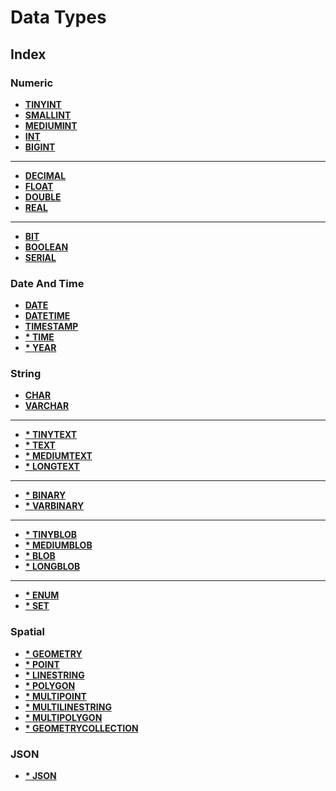 # Data Types

## Index

### Numeric
* **[TINYINT](./tinyint.md)** <br>
* **[SMALLINT](./smallint.md)** <br>
* **[MEDIUMINT](./mediumint.md)** <br>
* **[INT](./int.md)** <br>
* **[BIGINT](./bigint.md)** <br>
---
* **[DECIMAL](./decimal.md)** <br>
* **[FLOAT](./float.md)** <br>
* **[DOUBLE](./double.md)** <br>
* **[REAL](./real.md)** <br>
---
* **[BIT](./bit.md)** <br>
* **[BOOLEAN](./boolean.md)** <br>
* **[SERIAL](./serial.md)** <br>

### Date And Time
* **[DATE](./date.md)** <br>
* **[DATETIME](./datetime.md)** <br>
* **[TIMESTAMP](./timestamp.md)** <br>
* **[* TIME](./time.md)** <br>
* **[* YEAR](./year.md)** <br>

### String
* **[CHAR](./char.md)** <br>
* **[VARCHAR](./varchar.md)** <br>
---
* **[* TINYTEXT](./tinytext.md)** <br>
* **[* TEXT](./text.md)** <br>
* **[* MEDIUMTEXT](./mediumtext.md)** <br>
* **[* LONGTEXT](./longtext.md)** <br>
---
* **[* BINARY](./binary.md)** <br>
* **[* VARBINARY](./varbinary.md)** <br>
---
* **[* TINYBLOB](./tinyblob.md)** <br>
* **[* MEDIUMBLOB](./mediumblob.md)** <br>
* **[* BLOB](./blob.md)** <br>
* **[* LONGBLOB](./longblob.md)** <br>
---
* **[* ENUM](./enum.md)** <br>
* **[* SET](./set.md)** <br>

### Spatial
* **[* GEOMETRY](./geometry.md)** <br>
* **[* POINT](./point.md)** <br>
* **[* LINESTRING](./linestring.md)** <br>
* **[* POLYGON](./polygon.md)** <br>
* **[* MULTIPOINT](./multipoint.md)** <br>
* **[* MULTILINESTRING](./multilinestring.md)** <br>
* **[* MULTIPOLYGON](./multipolygon.md)** <br>
* **[* GEOMETRYCOLLECTION](./geometrycollection.md)** <br>

### JSON
* **[* JSON](./json.md)** <br>
